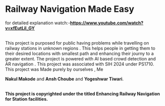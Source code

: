 # Railway Navigation Made Easy


for detailed explanation watch:-**https://www.youtube.com/watch?v=xfEutLil_GY**

<br/>
This project is purposed for public having problems while travelling on railway stations in unknown regions . This helps people in getting them to their desired locations with smallest path and enhancing their journy to a greater extent. The project is powered with AI based crowd detection and AR navigation . This project was associated with SIH 2024 under PS1710. 
<br/>
This project was Made purely by ourselves , Me <br/>

**Nakul Makode** and **Ansh Choube** and **Yogeshwar Tiwari**.
<br/>
<br/>

**This project is copyrighted under the titled Enhancing Railway Navigation for Station facilities.**
